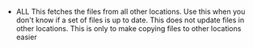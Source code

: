 * ALL
This fetches the files from all other locations.
Use this when you don't know if a set of files is up to date.
This does not update files in other locations. 
This is only to make copying files to other locations easier